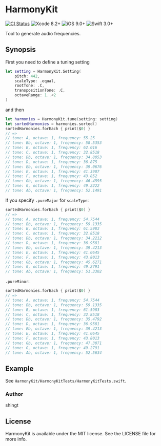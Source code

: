 # HarmonyKit

[![CI Status](http://img.shields.io/travis/shingt/HarmonyKit.svg?style=flat)](https://travis-ci.org/shingt/HarmonyKit)
![Xcode 8.2+](https://img.shields.io/badge/Xcode-8.2%2B-blue.svg)
![iOS 9.0+](https://img.shields.io/badge/iOS-9.0%2B-blue.svg)
![Swift 3.0+](https://img.shields.io/badge/Swift-3.0%2B-orange.svg)

Tool to generate audio frequencies.

## Synopsis

First you need to define a tuning setting 

```swift
let setting = HarmonyKit.Setting(
    pitch: 442,
    scaleType: .equal,
    rootTone: .C,
    transpositionTone: .C,
    octaveRange: 1..<2
)
```

and then

```swift
let harmonies = HarmonyKit.tune(setting: setting)
let sortedHarmonies = harmonies.sorted()
sortedHarmonies.forEach { print($0) }
// =>
// tone: A, octave: 1, frequency: 55.25
// tone: Bb, octave: 1, frequency: 58.5353
// tone: B, octave: 1, frequency: 62.016
// tone: C, octave: 1, frequency: 32.8518
// tone: Db, octave: 1, frequency: 34.8053
// tone: D, octave: 1, frequency: 36.875
// tone: Eb, octave: 1, frequency: 39.0676
// tone: E, octave: 1, frequency: 41.3907
// tone: F, octave: 1, frequency: 43.852
// tone: Gb, octave: 1, frequency: 46.4595
// tone: G, octave: 1, frequency: 49.2222
// tone: Ab, octave: 1, frequency: 52.1491
```

If you specify `.pureMajor` for `scaleType`:

```swift
sortedHarmonies.forEach { print($0) }
// =>
// tone: A, octave: 1, frequency: 54.7544
// tone: Bb, octave: 1, frequency: 59.1335
// tone: B, octave: 1, frequency: 61.5983
// tone: C, octave: 1, frequency: 32.8518
// tone: Db, octave: 1, frequency: 34.2212
// tone: D, octave: 1, frequency: 36.9581
// tone: Eb, octave: 1, frequency: 39.4213
// tone: E, octave: 1, frequency: 41.0645
// tone: F, octave: 1, frequency: 43.8013
// tone: Gb, octave: 1, frequency: 45.6271
// tone: G, octave: 1, frequency: 49.2791
// tone: Ab, octave: 1, frequency: 51.3302
```

`.pureMinor`:

```swift
sortedHarmonies.forEach { print($0) }
// =>
// tone: A, octave: 1, frequency: 54.7544
// tone: Bb, octave: 1, frequency: 59.1335
// tone: B, octave: 1, frequency: 61.5983
// tone: C, octave: 1, frequency: 32.8518
// tone: Db, octave: 1, frequency: 35.4792
// tone: D, octave: 1, frequency: 36.9581
// tone: Eb, octave: 1, frequency: 39.4213
// tone: E, octave: 1, frequency: 41.0645
// tone: F, octave: 1, frequency: 43.8013
// tone: Gb, octave: 1, frequency: 47.3071
// tone: G, octave: 1, frequency: 49.2791
// tone: Ab, octave: 1, frequency: 52.5634
```

## Example

See `HarmonyKit/HarmonyKitTests/HarmonyKitTests.swift`.

### Author

shingt

## License

HarmonyKit is available under the MIT license. See the LICENSE file for more info.

